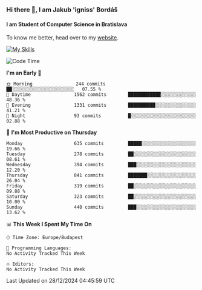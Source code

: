 ### Hi there 👋, I am Jakub 'igniss' Bordáš

#### I am Student of Computer Science in Bratislava
To know me better, head over to my [website](https://bordas.sk).

[![My Skills](https://skillicons.dev/icons?i=js,html,css,figma,svelte,java,kotlin,python,postgresql,typescript,nest,nodejs)](https://bordas.sk)


<!--START_SECTION:waka-->
![Code Time](http://img.shields.io/badge/Code%20Time-1%2C612%20hrs%2033%20mins-blue)

**I'm an Early 🐤** 

```text
🌞 Morning                244 commits         ██░░░░░░░░░░░░░░░░░░░░░░░   07.55 % 
🌆 Daytime                1562 commits        ████████████░░░░░░░░░░░░░   48.36 % 
🌃 Evening                1331 commits        ██████████░░░░░░░░░░░░░░░   41.21 % 
🌙 Night                  93 commits          █░░░░░░░░░░░░░░░░░░░░░░░░   02.88 % 
```
📅 **I'm Most Productive on Thursday** 

```text
Monday                   635 commits         █████░░░░░░░░░░░░░░░░░░░░   19.66 % 
Tuesday                  278 commits         ██░░░░░░░░░░░░░░░░░░░░░░░   08.61 % 
Wednesday                394 commits         ███░░░░░░░░░░░░░░░░░░░░░░   12.20 % 
Thursday                 841 commits         ███████░░░░░░░░░░░░░░░░░░   26.04 % 
Friday                   319 commits         ██░░░░░░░░░░░░░░░░░░░░░░░   09.88 % 
Saturday                 323 commits         ██░░░░░░░░░░░░░░░░░░░░░░░   10.00 % 
Sunday                   440 commits         ███░░░░░░░░░░░░░░░░░░░░░░   13.62 % 
```


📊 **This Week I Spent My Time On** 

```text
🕑︎ Time Zone: Europe/Budapest

💬 Programming Languages: 
No Activity Tracked This Week

🔥 Editors: 
No Activity Tracked This Week
```


 Last Updated on 28/12/2024 04:45:59 UTC
<!--END_SECTION:waka-->
